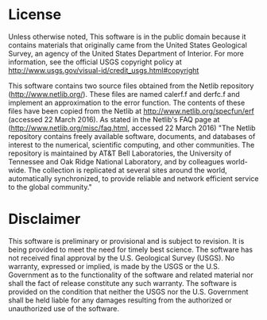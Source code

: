 License
=======

Unless otherwise noted, This software is in the public domain because it contains materials that originally came from the United States Geological Survey, an agency of the United States Department of Interior. For more information, see the official USGS copyright policy at <http://www.usgs.gov/visual-id/credit_usgs.html#copyright>

This software contains two source files obtained from the Netlib repository (http://www.netlib.org/).  These files are named calerf.f and derfc.f and implement an approximation to the error function.  The contents of these files have been copied from the Netlib at <http://www.netlib.org/specfun/erf> (accessed 22 March 2016).  As stated in the Netlib's FAQ page at (<http://www.netlib.org/misc/faq.html>, accessed 22 March 2016) "The Netlib repository contains freely available software, documents, and databases of interest to the numerical, scientific computing, and other communities. The repository is maintained by AT&T Bell Laboratories, the University of Tennessee and Oak Ridge National Laboratory, and by colleagues world-wide. The collection is replicated at several sites around the world, automatically synchronized, to provide reliable and network efficient service to the global community."


Disclaimer
==========

This software is preliminary or provisional and is subject to revision. It is being provided to meet the need for timely best science. The software has not received final approval by the U.S. Geological Survey (USGS). No warranty, expressed or implied, is made by the USGS or the U.S. Government as to the functionality of the software and related material nor shall the fact of release constitute any such warranty. The software is provided on the condition that neither the USGS nor the U.S. Government shall be held liable for any damages resulting from the authorized or unauthorized use of the software.


